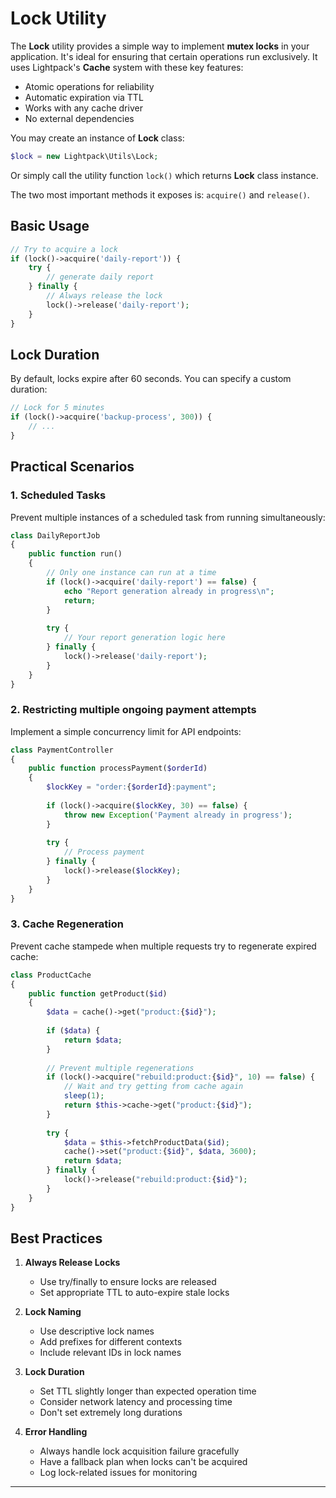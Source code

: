 # Lock Utility

The **Lock** utility provides a simple way to implement **mutex locks** in your application. It's ideal for ensuring that certain operations run exclusively. It uses Lightpack's **Cache** system with these key features:

- Atomic operations for reliability
- Automatic expiration via TTL
- Works with any cache driver
- No external dependencies

You may create an instance of **Lock** class:

```php
$lock = new Lightpack\Utils\Lock;
```
Or simply call the utility function `lock()` which returns **Lock** class instance. 

The two most important methods it exposes is: `acquire()` and `release()`.

## Basic Usage

```php
// Try to acquire a lock
if (lock()->acquire('daily-report')) {
    try {
        // generate daily report
    } finally {
        // Always release the lock
        lock()->release('daily-report');
    }
}
```

## Lock Duration

By default, locks expire after 60 seconds. You can specify a custom duration:

```php
// Lock for 5 minutes
if (lock()->acquire('backup-process', 300)) {
    // ...
}
```

## Practical Scenarios

### 1. Scheduled Tasks

Prevent multiple instances of a scheduled task from running simultaneously:

```php
class DailyReportJob
{
    public function run()
    {
        // Only one instance can run at a time
        if (lock()->acquire('daily-report') == false) {
            echo "Report generation already in progress\n";
            return;
        }
        
        try {
            // Your report generation logic here
        } finally {
            lock()->release('daily-report');
        }
    }
}
```

### 2. Restricting multiple ongoing payment attempts

Implement a simple concurrency limit for API endpoints:

```php
class PaymentController
{
    public function processPayment($orderId)
    {
        $lockKey = "order:{$orderId}:payment";
        
        if (lock()->acquire($lockKey, 30) == false) {
            throw new Exception('Payment already in progress');
        }
        
        try {
            // Process payment
        } finally {
            lock()->release($lockKey);
        }
    }
}
```

### 3. Cache Regeneration

Prevent cache stampede when multiple requests try to regenerate expired cache:

```php
class ProductCache
{
    public function getProduct($id)
    {
        $data = cache()->get("product:{$id}");
        
        if ($data) {
            return $data;
        }
        
        // Prevent multiple regenerations
        if (lock()->acquire("rebuild:product:{$id}", 10) == false) {
            // Wait and try getting from cache again
            sleep(1);
            return $this->cache->get("product:{$id}");
        }
        
        try {
            $data = $this->fetchProductData($id);
            cache()->set("product:{$id}", $data, 3600);
            return $data;
        } finally {
            lock()->release("rebuild:product:{$id}");
        }
    }
}
```

## Best Practices

1. **Always Release Locks**
   - Use try/finally to ensure locks are released
   - Set appropriate TTL to auto-expire stale locks

2. **Lock Naming**
   - Use descriptive lock names
   - Add prefixes for different contexts
   - Include relevant IDs in lock names

3. **Lock Duration**
   - Set TTL slightly longer than expected operation time
   - Consider network latency and processing time
   - Don't set extremely long durations

4. **Error Handling**
   - Always handle lock acquisition failure gracefully
   - Have a fallback plan when locks can't be acquired
   - Log lock-related issues for monitoring

---